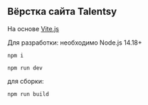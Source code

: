 ## Вёрстка сайта Talentsy

На основе [Vite.js](https://vitejs.dev/)

Для разработки: необходимо Node.js 14.18+

`npm i`

`npm run dev`

для сборки:

`npm run build`